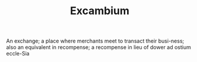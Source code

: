 ---
title: Excambium
letter: E
permalink: "/definitions/bld-excambium.html"
body: An exchange; a place where merchants meet to transact their busi-ness; also
  an equivalent in recompense; a recompense in lieu of dower ad ostium eccle-Sia
published_at: '2018-07-07'
source: Black's Law Dictionary 2nd Ed (1910)
layout: post
---